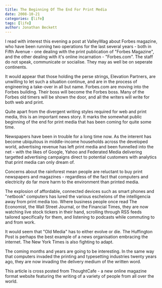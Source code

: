 ```yaml
---
title: The Beginning Of The End For Print Media
date: 2008-10-21
categories: [life]
tags: [life]
author: Jonathan Beckett
---
```


I read with interest this evening a post at ValleyWag about Forbes magazine, who have been running two operations for the last several years - both in Fifth Avenue - one dealing with the print publication of "Forbes Magazine", and the other dealing with it's online incarnation - "Forbes.com". The staff do not speak, communicate or socialise. They may as well be on seperate continents.

It would appear that those holding the perse strings, Elevation Partners, are unwilling to let such a situation continue, and are in the process of engineering a take-over in all but name. Forbes.com are moving into the Forbes building. Their boss will become the Forbes boss. Many of the Forbes old timers will be shown the door, and all the writers will write for both web and print.

Quite apart from the divergent writing styles required for web and print media, this is an important news story. It marks the somewhat public beginning of the end for print media that has been coming for quite some time.

Newspapers have been in trouble for a long time now. As the interent has become ubiquitous in middle-income households across the developed world, advertising revenue has left print media and been funnelled into the net - with the likes of Google, Yahoo and Federated Media delivering targetted advertising campaigns direct to potential customers with analytics that print media can only dream of.

Concerns about the rainforest mean people are reluctant to buy print newspapers and magazines - regardless of the fact that computers and electricity do far more harm to the environment than printed media.

The explosion of affordable, connected devices such as smart phones and "netbook" computers has lured the various eschelons of the intelligencia away from print media too. Where business people once read The Economist, the Wall Street Journal, or the Financial Times, they are now watching live stock tickers in their hand, scrolling through RSS feeds tailored specifically for them, and listening to podcasts while commuting to and from work.

It would seem that "Old Media" has to either evolve or die. The Huffington Post is perhaps the best example of a news organisation embracing the internet. The New York Times is also fighting to adapt.

The coming months and years are going to be interesting. In the same way that computers invaded the printing and typesetting industries twenty years ago, they are now invading the delivery medium of the written word.

This article is cross posted from ThoughtCafe - a new online magazine format website featuring the writing of a variety of people from all over the world.